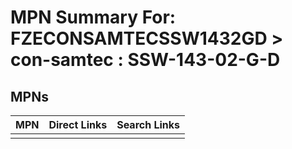



# MPN Summary For: FZECONSAMTECSSW1432GD > con-samtec : SSW-143-02-G-D

## MPNs
  

|MPN|Direct Links|Search Links|
| :--- | :--- | :--- |
||||
